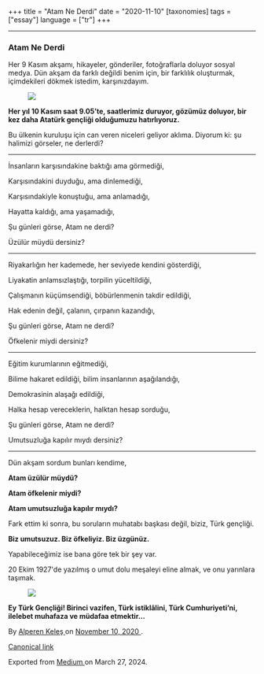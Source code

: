 +++
title = "Atam Ne Derdi"
date = "2020-11-10"
[taxonomies]
tags = ["essay"]
language = ["tr"]
+++

<article class="h-entry">
 <section class="e-content" data-field="body">
  <section class="section section--body section--first" name="6960">
   <div class="section-divider">
    <hr class="section-divider"/>
   </div>
   <div class="section-content">
    <div class="section-inner sectionLayout--insetColumn">
     <h3 class="graf graf--h3 graf--leading graf--title" id="0c83" name="0c83">
      Atam Ne Derdi
     </h3>
     <p class="graf graf--p graf-after--h3" id="7138" name="7138">
      Her 9 Kasım akşamı, hikayeler, gönderiler, fotoğraflarla doluyor sosyal medya. Dün akşam da farklı değildi benim için, bir farklılık oluşturmak, içimdekileri dökmek istedim, karşınızdayım.
     </p>
     <figure class="graf graf--figure graf-after--p" id="bbae" name="bbae">
      <img class="graf-image" data-height="426" data-image-id="1*jMSCGKEObi_1qWOzpDgE5Q.jpeg" data-is-featured="true" data-width="770" src="https://cdn-images-1.medium.com/max/800/1*jMSCGKEObi_1qWOzpDgE5Q.jpeg"/>
     </figure>
     <p class="graf graf--p graf-after--figure" id="3edb" name="3edb">
      <strong class="markup--strong markup--p-strong">
       Her yıl 10 Kasım saat 9.05’te, saatlerimiz duruyor, gözümüz doluyor, bir kez daha Atatürk gençliği olduğumuzu hatırlıyoruz.
      </strong>
     </p>
     <p class="graf graf--p graf-after--p graf--trailing" id="88b2" name="88b2">
      Bu ülkenin kuruluşu için can veren niceleri geliyor aklıma. Diyorum ki: şu halimizi görseler, ne derlerdi?
     </p>
    </div>
   </div>
  </section>
  <section class="section section--body" name="cc38">
   <div class="section-divider">
    <hr class="section-divider"/>
   </div>
   <div class="section-content">
    <div class="section-inner sectionLayout--insetColumn">
     <p class="graf graf--p graf--leading" id="413a" name="413a">
      İnsanların karşısındakine baktığı ama görmediği,
     </p>
     <p class="graf graf--p graf-after--p" id="863b" name="863b">
      Karşısındakini duyduğu, ama dinlemediği,
     </p>
     <p class="graf graf--p graf-after--p" id="af70" name="af70">
      Karşısındakiyle konuştuğu, ama anlamadığı,
     </p>
     <p class="graf graf--p graf-after--p" id="daa3" name="daa3">
      Hayatta kaldığı, ama yaşamadığı,
     </p>
     <p class="graf graf--p graf-after--p" id="6ae9" name="6ae9">
      Şu günleri görse, Atam ne derdi?
     </p>
     <p class="graf graf--p graf-after--p graf--trailing" id="4731" name="4731">
      Üzülür müydü dersiniz?
     </p>
    </div>
   </div>
  </section>
  <section class="section section--body" name="0048">
   <div class="section-divider">
    <hr class="section-divider"/>
   </div>
   <div class="section-content">
    <div class="section-inner sectionLayout--insetColumn">
     <p class="graf graf--p graf--leading" id="a377" name="a377">
      Riyakarlığın her kademede, her seviyede kendini gösterdiği,
     </p>
     <p class="graf graf--p graf-after--p" id="62ca" name="62ca">
      Liyakatin anlamsızlaştığı, torpilin yüceltildiği,
     </p>
     <p class="graf graf--p graf-after--p" id="5e5d" name="5e5d">
      Çalışmanın küçümsendiği, böbürlenmenin takdir edildiği,
     </p>
     <p class="graf graf--p graf-after--p" id="3072" name="3072">
      Hak edenin değil, çalanın, çırpanın kazandığı,
     </p>
     <p class="graf graf--p graf-after--p" id="9b14" name="9b14">
      Şu günleri görse, Atam ne derdi?
     </p>
     <p class="graf graf--p graf-after--p graf--trailing" id="68a2" name="68a2">
      Öfkelenir miydi dersiniz?
     </p>
    </div>
   </div>
  </section>
  <section class="section section--body" name="4e2a">
   <div class="section-divider">
    <hr class="section-divider"/>
   </div>
   <div class="section-content">
    <div class="section-inner sectionLayout--insetColumn">
     <p class="graf graf--p graf--leading" id="bf5c" name="bf5c">
      Eğitim kurumlarının eğitmediği,
     </p>
     <p class="graf graf--p graf-after--p" id="3023" name="3023">
      Bilime hakaret edildiği, bilim insanlarının aşağılandığı,
     </p>
     <p class="graf graf--p graf-after--p" id="6ab7" name="6ab7">
      Demokrasinin alaşağı edildiği,
     </p>
     <p class="graf graf--p graf-after--p" id="2b12" name="2b12">
      Halka hesap vereceklerin, halktan hesap sorduğu,
     </p>
     <p class="graf graf--p graf-after--p" id="b815" name="b815">
      Şu günleri görse, Atam ne derdi?
     </p>
     <p class="graf graf--p graf-after--p graf--trailing" id="1749" name="1749">
      Umutsuzluğa kapılır mıydı dersiniz?
     </p>
    </div>
   </div>
  </section>
  <section class="section section--body section--last" name="033d">
   <div class="section-divider">
    <hr class="section-divider"/>
   </div>
   <div class="section-content">
    <div class="section-inner sectionLayout--insetColumn">
     <p class="graf graf--p graf--leading" id="af59" name="af59">
      Dün akşam sordum bunları kendime,
     </p>
     <p class="graf graf--p graf-after--p" id="d8a2" name="d8a2">
      <strong class="markup--strong markup--p-strong">
       Atam üzülür müydü?
      </strong>
     </p>
     <p class="graf graf--p graf-after--p" id="f47e" name="f47e">
      <strong class="markup--strong markup--p-strong">
       Atam öfkelenir miydi?
      </strong>
     </p>
     <p class="graf graf--p graf-after--p" id="9e03" name="9e03">
      <strong class="markup--strong markup--p-strong">
       Atam umutsuzluğa kapılır mıydı?
      </strong>
     </p>
     <p class="graf graf--p graf-after--p" id="f8ae" name="f8ae">
      Fark ettim ki sonra, bu soruların muhatabı başkası değil, biziz, Türk gençliği.
     </p>
     <p class="graf graf--p graf-after--p" id="836c" name="836c">
      <strong class="markup--strong markup--p-strong">
       Biz umutsuzuz. Biz öfkeliyiz. Biz üzgünüz.
      </strong>
     </p>
     <p class="graf graf--p graf-after--p" id="0682" name="0682">
      Yapabileceğimiz ise bana göre tek bir şey var.
     </p>
     <p class="graf graf--p graf-after--p" id="6259" name="6259">
      20 Ekim 1927'de yazılmış o umut dolu meşaleyi eline almak, ve onu yarınlara taşımak.
     </p>
     <figure class="graf graf--figure graf-after--p" id="b142" name="b142">
      <img class="graf-image" data-height="400" data-image-id="1*bcaeBbTchsPbeYivoywSoA.jpeg" data-width="600" src="https://cdn-images-1.medium.com/max/800/1*bcaeBbTchsPbeYivoywSoA.jpeg"/>
     </figure>
     <p class="graf graf--p graf-after--figure graf--trailing" id="e9ef" name="e9ef">
      <strong class="markup--strong markup--p-strong">
       Ey Türk Gençliği! Birinci vazifen, Türk istiklâlini, Türk Cumhuriyeti’ni, ilelebet muhafaza ve müdafaa etmektir…
      </strong>
     </p>
    </div>
   </div>
  </section>
 </section>
 <footer>
  <p>
   By
   <a class="p-author h-card" href="https://medium.com/@alpkeles99">
    Alperen Keleş
   </a>
   on
   <a href="https://medium.com/p/5ea7b656eaa7">
    <time class="dt-published" datetime="2020-11-10T18:30:56.991Z">
     November 10, 2020
    </time>
   </a>
   .
  </p>
  <p>
   <a class="p-canonical" href="https://medium.com/@alpkeles99/atam-ne-derdi-5ea7b656eaa7">
    Canonical link
   </a>
  </p>
  <p>
   Exported from
   <a href="https://medium.com">
    Medium
   </a>
   on March 27, 2024.
  </p>
 </footer>
</article>

